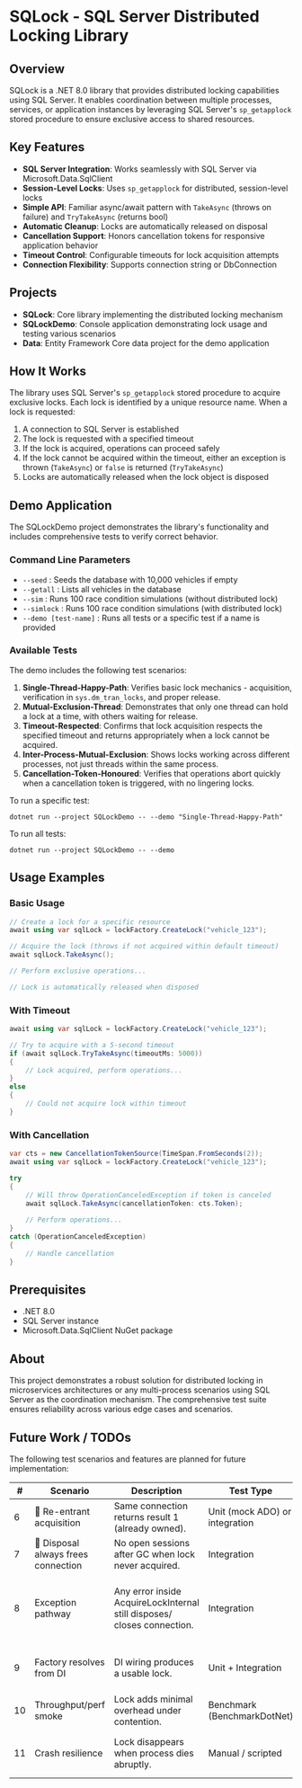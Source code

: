 # SQLock - SQL Server Distributed Locking Library

## Overview
SQLock is a .NET 8.0 library that provides distributed locking capabilities using SQL Server. It enables coordination between multiple processes, services, or application instances by leveraging SQL Server's `sp_getapplock` stored procedure to ensure exclusive access to shared resources.

## Key Features
- **SQL Server Integration**: Works seamlessly with SQL Server via Microsoft.Data.SqlClient
- **Session-Level Locks**: Uses `sp_getapplock` for distributed, session-level locks
- **Simple API**: Familiar async/await pattern with `TakeAsync` (throws on failure) and `TryTakeAsync` (returns bool)
- **Automatic Cleanup**: Locks are automatically released on disposal
- **Cancellation Support**: Honors cancellation tokens for responsive application behavior
- **Timeout Control**: Configurable timeouts for lock acquisition attempts
- **Connection Flexibility**: Supports connection string or DbConnection

## Projects
- **SQLock**: Core library implementing the distributed locking mechanism
- **SQLockDemo**: Console application demonstrating lock usage and testing various scenarios
- **Data**: Entity Framework Core data project for the demo application

## How It Works
The library uses SQL Server's `sp_getapplock` stored procedure to acquire exclusive locks. Each lock is identified by a unique resource name. When a lock is requested:

1. A connection to SQL Server is established
2. The lock is requested with a specified timeout
3. If the lock is acquired, operations can proceed safely
4. If the lock cannot be acquired within the timeout, either an exception is thrown (`TakeAsync`) or `false` is returned (`TryTakeAsync`)
5. Locks are automatically released when the lock object is disposed

## Demo Application
The SQLockDemo project demonstrates the library's functionality and includes comprehensive tests to verify correct behavior.

### Command Line Parameters
- `--seed` : Seeds the database with 10,000 vehicles if empty
- `--getall` : Lists all vehicles in the database
- `--sim` : Runs 100 race condition simulations (without distributed lock)
- `--simlock` : Runs 100 race condition simulations (with distributed lock)
- `--demo [test-name]` : Runs all tests or a specific test if a name is provided

### Available Tests
The demo includes the following test scenarios:

1. **Single-Thread-Happy-Path**: Verifies basic lock mechanics - acquisition, verification in `sys.dm_tran_locks`, and proper release.
2. **Mutual-Exclusion-Thread**: Demonstrates that only one thread can hold a lock at a time, with others waiting for release.
3. **Timeout-Respected**: Confirms that lock acquisition respects the specified timeout and returns appropriately when a lock cannot be acquired.
4. **Inter-Process-Mutual-Exclusion**: Shows locks working across different processes, not just threads within the same process.
5. **Cancellation-Token-Honoured**: Verifies that operations abort quickly when a cancellation token is triggered, with no lingering locks.

To run a specific test:
```
dotnet run --project SQLockDemo -- --demo "Single-Thread-Happy-Path"
```

To run all tests:
```
dotnet run --project SQLockDemo -- --demo
```

## Usage Examples

### Basic Usage
```csharp
// Create a lock for a specific resource
await using var sqlLock = lockFactory.CreateLock("vehicle_123");

// Acquire the lock (throws if not acquired within default timeout)
await sqlLock.TakeAsync();

// Perform exclusive operations...

// Lock is automatically released when disposed
```

### With Timeout
```csharp
await using var sqlLock = lockFactory.CreateLock("vehicle_123");

// Try to acquire with a 5-second timeout
if (await sqlLock.TryTakeAsync(timeoutMs: 5000))
{
    // Lock acquired, perform operations...
}
else
{
    // Could not acquire lock within timeout
}
```

### With Cancellation
```csharp
var cts = new CancellationTokenSource(TimeSpan.FromSeconds(2));
await using var sqlLock = lockFactory.CreateLock("vehicle_123");

try
{
    // Will throw OperationCanceledException if token is canceled
    await sqlLock.TakeAsync(cancellationToken: cts.Token);
    
    // Perform operations...
}
catch (OperationCanceledException)
{
    // Handle cancellation
}
```

## Prerequisites
- .NET 8.0
- SQL Server instance
- Microsoft.Data.SqlClient NuGet package

## About
This project demonstrates a robust solution for distributed locking in microservices architectures or any multi-process scenarios using SQL Server as the coordination mechanism. The comprehensive test suite ensures reliability across various edge cases and scenarios.

## Future Work / TODOs
The following test scenarios and features are planned for future implementation:

| # | Scenario | Description | Test Type | Implementation Details |
|---|----------|-------------|-----------|------------------------|
| 6 | 🔵 Re-entrant acquisition | Same connection returns result 1 (already owned). | Unit (mock ADO) or integration | Call AcquireAsync twice on one instance; expect no exception and only one lock row in DMV. |
| 7 | 🔵 Disposal always frees connection | No open sessions after GC when lock never acquired. | Integration | TryAcquireAsync → false, forget to dispose; run GC/Wait, assert session count unchanged. |
| 8 | Exception pathway | Any error inside AcquireLockInternal still disposes/ closes connection. | Integration | Tamper @LockTimeout to an impossible negative → expect SqlException; afterwards DMV shows no open session; connection-pool count unchanged. |
| 9 | Factory resolves from DI | DI wiring produces a usable lock. | Unit + Integration | Build a minimal Host with AddSqlDistributedLockFactory<TContext>(); resolve factory; create and acquire lock. |
| 10 | Throughput/perf smoke | Lock adds minimal overhead under contention. | Benchmark (BenchmarkDotNet) | Measure median latency for 1 → 32 concurrent callers; ensure it matches expectations (< N ms). |
| 11 | Crash resilience | Lock disappears when process dies abruptly. | Manual / scripted | Start app, acquire lock, kill -9 PID; check DMV until lock row vanishes (SQL detects broken SPID). |